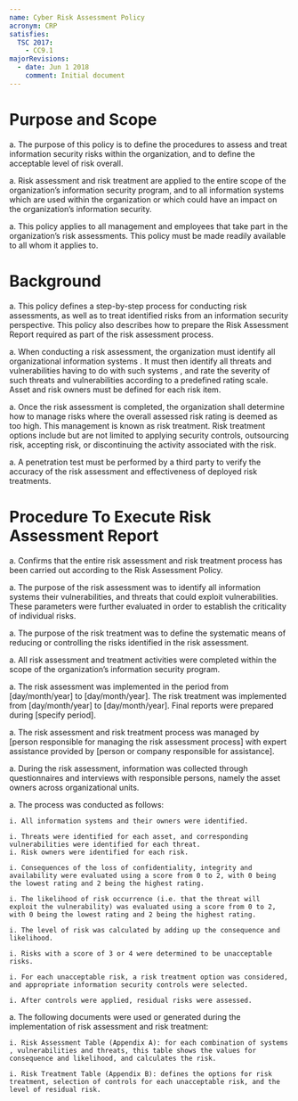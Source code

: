 ```yaml
---
name: Cyber Risk Assessment Policy
acronym: CRP
satisfies:
  TSC 2017:
    - CC9.1
majorRevisions:
  - date: Jun 1 2018
    comment: Initial document
---
```


# Purpose and Scope

a. The purpose of this policy is to define the procedures to assess and treat information security risks within the organization, and to define the acceptable level of risk overall.

a. Risk assessment and risk treatment are applied to the entire scope of the organization’s information security program, and to all information systems which are used within the organization or which could have an impact on the organization’s information security.

a. This policy applies to all management and employees that take part in the organization’s risk assessments. This policy must be made readily available to all whom it applies to.

# Background

a. This policy defines a step-by-step process for conducting risk assessments, as well as to treat identified risks from an information security perspective. This policy also describes how to prepare the Risk Assessment Report required as part of the risk assessment process.

a. When conducting a risk assessment, the organization must identify all organizational information systems . It must then identify all threats and vulnerabilities having to do with such systems , and rate the severity of such threats and vulnerabilities according to a predefined rating scale. Asset and risk owners must be defined for each risk item.

a. Once the risk assessment is completed, the organization shall determine how to manage risks where the overall assessed risk rating is deemed as too high. This management is known as risk treatment. Risk treatment options include but are not limited to applying security controls, outsourcing risk, accepting risk, or discontinuing the activity associated with the risk.

a. A penetration test must be performed by a third party to verify the accuracy of the risk assessment and effectiveness of deployed risk treatments.

# Procedure To Execute Risk Assessment Report

a. Confirms that the entire risk assessment and risk treatment process has been carried out according to the Risk Assessment Policy.

a. The purpose of the risk assessment was to identify all information systems  their vulnerabilities, and threats that could exploit vulnerabilities. These parameters were further evaluated in order to establish the criticality of individual risks.

a. The purpose of the risk treatment was to define the systematic means of reducing or controlling the risks identified in the risk assessment.

a. All risk assessment and treatment activities were completed within the scope of the organization’s information security program.

a. The risk assessment was implemented in the period from [day/month/year] to [day/month/year]. The risk treatment was implemented from [day/month/year] to [day/month/year]. Final reports were prepared during [specify period].

a. The risk assessment and risk treatment process was managed by [person responsible for managing the risk assessment process] with expert assistance provided by [person or company responsible for assistance].

a. During the risk assessment, information was collected through questionnaires and interviews with responsible persons, namely the asset owners across organizational units.

a. The process was conducted as follows:

    i. All information systems and their owners were identified.

    i. Threats were identified for each asset, and corresponding vulnerabilities were identified for each threat.
    i. Risk owners were identified for each risk.

    i. Consequences of the loss of confidentiality, integrity and availability were evaluated using a score from 0 to 2, with 0 being the lowest rating and 2 being the highest rating.

    i. The likelihood of risk occurrence (i.e. that the threat will exploit the vulnerability) was evaluated using a score from 0 to 2, with 0 being the lowest rating and 2 being the highest rating.

    i. The level of risk was calculated by adding up the consequence and likelihood.

    i. Risks with a score of 3 or 4 were determined to be unacceptable risks.

    i. For each unacceptable risk, a risk treatment option was considered, and appropriate information security controls were selected.

    i. After controls were applied, residual risks were assessed.

a. The following documents were used or generated during the implementation of risk assessment and risk treatment:
    
    i. Risk Assessment Table (Appendix A): for each combination of systems , vulnerabilities and threats, this table shows the values for consequence and likelihood, and calculates the risk.

    i. Risk Treatment Table (Appendix B): defines the options for risk treatment, selection of controls for each unacceptable risk, and the level of residual risk.